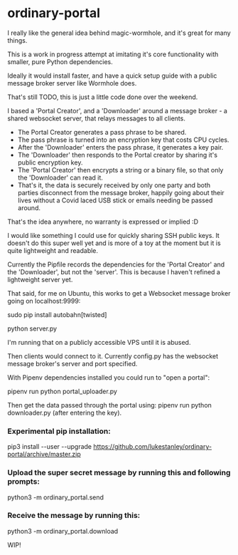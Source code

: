 # ordinary-portal

I really like the general idea behind magic-wormhole, and it's great for many things.

This is a work in progress attempt at imitating it's core functionality with smaller, pure Python dependencies.

Ideally it would install faster, and have a quick setup guide with a public message broker server like Wormhole does.

That's still TODO, this is just a little code done over the weekend.

I based a 'Portal Creator', and a 'Downloader' around a message broker - a shared websocket server, that relays messages to all clients.


- The Portal Creator generates a pass phrase to be shared.
- The pass phrase is turned into an encryption key that costs CPU cycles.
- After the 'Downloader' enters the pass phrase, it generates a key pair.
- The 'Downloader' then responds to the Portal creator by sharing it's public encryption key.
- The 'Portal Creator' then encrypts a string or a binary file, so that only the 'Downloader' can read it.
- That's it, the data is securely received by only one party and both parties disconnect from the message broker, happily going about their lives without a Covid laced USB stick or emails needing be passed around.


That's the idea anywhere, no warranty is expressed or implied :D

I would like something I could use for quickly sharing SSH public keys.
It doesn't do this super well yet and is more of a toy at the moment but it is quite lightweight and readable.

Currently the Pipfile records the dependencies for the 'Portal Creator' and the 'Downloader', but not the 'server'.
This is because I haven't refined a lightweight server yet.

That said, for me on Ubuntu, this works to get a Websocket message broker going on localhost:9999:

sudo pip install autobahn[twisted]

python server.py

I'm running that on a publicly accessible VPS until it is abused.

Then clients would connect to it. Currently config.py has the websocket message broker's server and port specified.

With Pipenv dependencies installed you could run to "open a portal":

pipenv run python portal_uploader.py


Then get the data passed through the portal using:
pipenv run python downloader.py
(after entering the key).

### Experimental pip installation:

pip3 install --user --upgrade https://github.com/lukestanley/ordinary-portal/archive/master.zip

### Upload the super secret message by running this and following prompts:

python3 -m ordinary_portal.send

### Receive the message by running this:
python3 -m ordinary_portal.download



WIP!